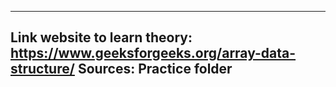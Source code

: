 ---------------------------------------------------------------------------------------------------
Link website to learn theory: https://www.geeksforgeeks.org/array-data-structure/
Sources: Practice folder
---------------------------------------------------------------------------------------------------